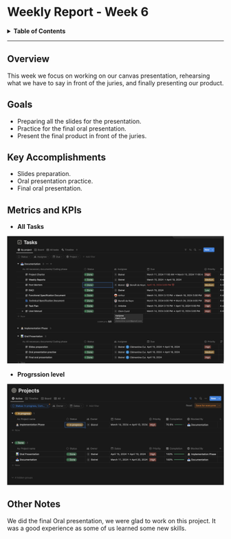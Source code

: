 # Weekly Report - Week 6

<details>
<summary><b>Table of Contents</b></summary>

1. [Overview](#overview)
2. [Goals](#goals)
4. [Key Accomplishments](#key-accomplishments)
5. [Metrics and KPIs](#metrics-and-kpis)
6. [Other Notes](#other-notes)

</details>

------------
## Overview

This week we focus on working on our canvas presentation, rehearsing what we have to say in front of the juries, and finally presenting our product.

## Goals
- Preparing all the slides for the presentation.
- Practice for the final oral presentation.
- Present the final product in front of the juries.

## Key Accomplishments
- Slides preparation.
- Oral presentation practice.
- Final oral presentation.

## Metrics and KPIs

- **All Tasks**
<img src ="images/week6-tasks.png">

- **Progrssion level**
<img src="images/tasks-progression6.png">

## Other Notes

We did the final Oral presentation, we were glad to work on this project. It was a good experience as some of us learned some new skills.
